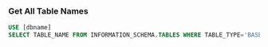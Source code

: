 ### Get All Table Names
``` sql
USE [dbname]
SELECT TABLE_NAME FROM INFORMATION_SCHEMA.TABLES WHERE TABLE_TYPE='BASE TABLE'
```
